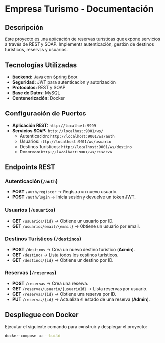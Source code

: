 # Empresa Turismo - Documentación

## Descripción
Este proyecto es una aplicación de reservas turísticas que expone servicios a través de REST y SOAP. Implementa autenticación, gestión de destinos turísticos, reservas y usuarios.

## Tecnologías Utilizadas
- **Backend:** Java con Spring Boot
- **Seguridad:** JWT para autenticación y autorización
- **Protocolos:** REST y SOAP
- **Base de Datos:** MySQL
- **Contenerización:** Docker

## Configuración de Puertos
- **Aplicación REST:** `http://localhost:9999`
- **Servicios SOAP:** `http://localhost:9001/ws/`
  - Autenticación: `http://localhost:9001/ws/auth`
  - Usuarios: `http://localhost:9001/ws/usuario`
  - Destinos Turísticos: `http://localhost:9001/ws/destino`
  - Reservas: `http://localhost:9001/ws/reserva`

## Endpoints REST
### Autenticación (`/auth`)
- **POST** `/auth/register` → Registra un nuevo usuario.
- **POST** `/auth/login` → Inicia sesión y devuelve un token JWT.

### Usuarios (`/usuarios`)
- **GET** `/usuarios/{id}` → Obtiene un usuario por ID.
- **GET** `/usuarios/email/{email}` → Obtiene un usuario por email.

### Destinos Turísticos (`/destinos`)
- **POST** `/destinos` → Crea un nuevo destino turístico (**Admin**).
- **GET** `/destinos` → Lista todos los destinos turísticos.
- **GET** `/destinos/{id}` → Obtiene un destino por ID.

### Reservas (`/reservas`)
- **POST** `/reservas` → Crea una reserva.
- **GET** `/reservas/usuario/{usuarioId}` → Lista reservas por usuario.
- **GET** `/reservas/{id}` → Obtiene una reserva por ID.
- **PUT** `/reservas/{id}` → Actualiza el estado de una reserva (**Admin**).

## Despliegue con Docker
Ejecutar el siguiente comando para construir y desplegar el proyecto:

```sh
docker-compose up --build
```